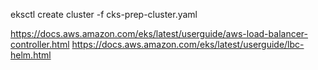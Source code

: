 eksctl create cluster -f cks-prep-cluster.yaml


https://docs.aws.amazon.com/eks/latest/userguide/aws-load-balancer-controller.html
https://docs.aws.amazon.com/eks/latest/userguide/lbc-helm.html

